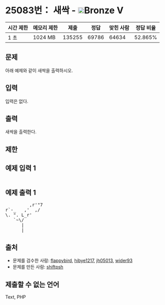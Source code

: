 # 25083번： 새싹 - <img src="https://static.solved.ac/tier_small/1.svg" style="height:20px" />Bronze V


| 시간 제한 | 메모리 제한 | 제출 | 정답 | 맞힌 사람 | 정답 비율 |
| --- | --- | --- | --- | --- | --- |
| 1 초 | 1024 MB | 135255 | 69786 | 64634 | 52.865% |


## 문제


아래 예제와 같이 새싹을 출력하시오.




## 입력


입력은 없다.




## 출력


새싹을 출력한다.




## 제한




## 예제 입력 1


<pre></pre>


## 예제 출력 1


<pre>         ,r'"7
r`-_   ,'  ,/
\. ". L_r'
   `~\/
      |
      |
</pre>






## 출처


- 문제를 검수한 사람: [flappybird](/user/flappybird), [hibye1217](/user/hibye1217), [jh05013](/user/jh05013), [wider93](/user/wider93)
- 문제를 만든 사람: [shiftpsh](/user/shiftpsh)



## 제출할 수 없는 언어


Text, PHP





